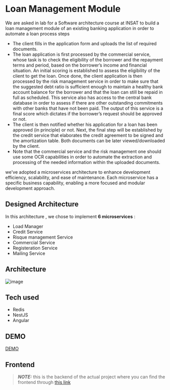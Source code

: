 # Loan Management Module

We are  asked in lab for a Software architecture course at INSAT to build a loan management module of an existing banking application in order to automate a loan process steps

* The client fills in the application form and uploads the list of required documents.
* The loan application is first processed by the commercial service, whose task is to check the eligibility of the borrower and the repayment terms and period, based on the borrower’s income and financial situation. An initial scoring is established to assess the eligibility of the client to get the loan.
Once done, the client application is then processed by the risk management service in order to make sure that the suggested debt ratio is sufficient enough to maintain a healthy bank account balance for the borrower and that the loan can still be repaid in full as scheduled. This service also has access to the central bank database in order to assess if there are other outstanding commitments with other banks that have not been paid. The output of this service is a final score which dictates if the borrower’s request should be approved or not.
* The client is then notified whether his application for a loan has been approved (in principle) or not. Next, the final step will be established by the credit service that elaborates the credit agreement to be signed and the amortization table. Both documents can be later viewed/downloaded by the client.
* Note that the commercial service and the risk management one should use some OCR capabilities in order to automate the extraction and processing of the needed information within the uploaded documents.

we've adopted a microservices architecture to enhance development efficiency, scalability, and ease of maintenance. 
Each microservice has a specific business capability, enabling a more focused and modular development approach.

## Designed Architecture 
In this architecture , we chose to implement **6 microservices**  :
* Load Manager
* Credit Service
* Risque management Service
* Commercial Service
* Registeration Service
* Mailing Service
  
## Architecture
![image](https://github.com/SoulaimakH/loan-management-module-ArchLog-/assets/73546882/c81f7cc4-bd8d-47fc-9a68-858cf1d25d8a)

## Tech used
  - Redis
  - NestJS 
  - Angular
    
## DEMO
[DEMO](https://clipchamp.com/watch/LAd2Y5ot6pP?utm_source=share&utm_medium=social&utm_campaign=watch)

## Frontend
> **_NOTE:_**  this is the backend of the actual project where you can find the frontend through [this link](https://github.com/SoulaimakH/loan-management-frontend)

